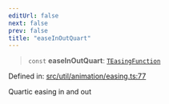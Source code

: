 ```yaml
---
editUrl: false
next: false
prev: false
title: "easeInOutQuart"
---
```


> `const` **easeInOutQuart**: [`TEasingFunction`](/api/fabric/namespaces/util/type-aliases/teasingfunction/)

Defined in: [src/util/animation/easing.ts:77](https://github.com/fabricjs/fabric.js/blob/e114448a1bce9b68a3e1bba337bc0c83a35c1aa5/src/util/animation/easing.ts#L77)

Quartic easing in and out
